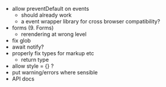 - allow preventDefault on events
  - should already work
  - a event wrapper library for cross browser compatibility?
- forms (9. Forms)
  - rerendering at wrong level
- fix glob
- await notify?
- properly fix types for markup etc
  - return type
- allow style = {} ?
- put warning/errors where sensible
- API docs
